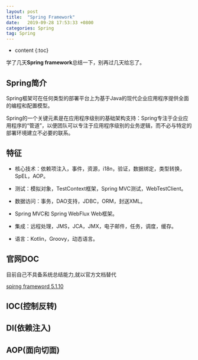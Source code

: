 ```yaml
---
layout: post
title:  "Spring Framework"
date:   2019-09-28 17:53:33 +0800
categories: Spring
tag: Spring
---
```


* content
{:toc}

学了几天**Spring framework**总结一下，别再过几天给忘了。

## Spring简介

Spring框架可在任何类型的部署平台上为基于Java的现代企业应用程序提供全面的编程和配置模型。

Spring的一个关键元素是在应用程序级别的基础架构支持：Spring专注于企业应用程序的“管道”，以便团队可以专注于应用程序级别的业务逻辑，而不必与特定的部署环境建立不必要的联系。

## 特征

* 核心技术：依赖项注入，事件，资源，i18n，验证，数据绑定，类型转换，SpEL，AOP。

* 测试：模拟对象，TestContext框架，Spring MVC测试，WebTestClient。

* 数据访问：事务，DAO支持，JDBC，ORM，封送XML。

* Spring MVC和 Spring WebFlux Web框架。

* 集成：远程处理，JMS，JCA，JMX，电子邮件，任务，调度，缓存。

* 语言：Kotlin，Groovy，动态语言。

## 官网DOC

目前自己不具备系统总结能力,就以官方文档替代

[spirng frameword 5.1.10](https://docs.spring.io/spring/docs/5.1.10.RELEASE/spring-framework-reference/)

## IOC(控制反转)

## DI(依赖注入)

## AOP(面向切面)
